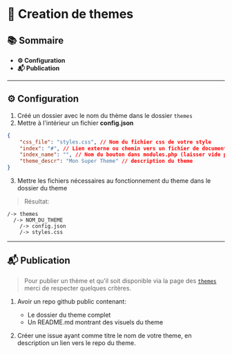 # 🧩 Creation de themes


## 📚 Sommaire

- **⚙️ Configuration**
- **📬 Publication**

---

## ⚙️ Configuration

1. Créé un dossier avec le nom du thème dans le dossier `themes`
2. Mettre à l'intérieur un fichier **config.json** 
```json
{
    "css_file": "styles.css", // Nom du fichier css de votre style
    "index": "#", // Lien externe ou chemin vers un fichier de documentation...
    "index_name": "", // Nom du bouton dans modules.php (laisser vide pour qu'il n'y est pas de bouton)
    "theme_descr": "Mon Super Theme" // description du theme
}
```
3. Mettre les fichiers nécessaires au fonctionnement du theme dans le dossier du theme

> Résultat:
```text
/-> themes
  /-> NOM_DU_THEME
    /-> config.json
    /-> styles.css
```
---


## 📬 Publication

> Pour publier un thème et qu'il soit disponible via la page des [`themes`](?page=themes) merci de respecter quelques critères.

1. Avoir un repo github public contenant:
    - Le dossier du theme complet
    - Un README.md montrant des visuels du theme
    
2. Créer une issue ayant comme titre le nom de votre theme, en description un lien vers le repo du theme.